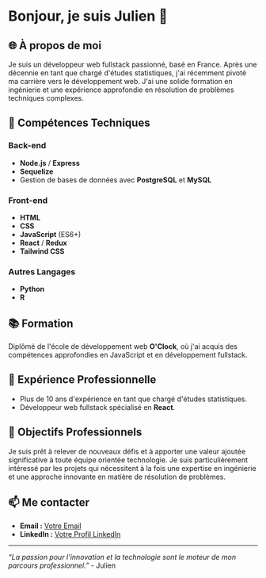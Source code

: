 # Bonjour, je suis Julien 👋

## 🌐 À propos de moi
Je suis un développeur web fullstack passionné, basé en France. Après une décennie en tant que chargé d'études statistiques, j'ai récemment pivoté ma carrière vers le développement web. J'ai une solide formation en ingénierie et une expérience approfondie en résolution de problèmes techniques complexes.

## 🚀 Compétences Techniques
### Back-end
- **Node.js** / **Express**
- **Sequelize**
- Gestion de bases de données avec **PostgreSQL** et **MySQL**

### Front-end
- **HTML**
- **CSS**
- **JavaScript** (ES6+)
- **React** / **Redux**
- **Tailwind CSS**

### Autres Langages
- **Python**
- **R**

## 📚 Formation
Diplômé de l'école de développement web **O'Clock**, où j'ai acquis des compétences approfondies en JavaScript et en développement fullstack.

## 💼 Expérience Professionnelle
- Plus de 10 ans d'expérience en tant que chargé d'études statistiques.
- Développeur web fullstack spécialisé en **React**.

## 🎯 Objectifs Professionnels
Je suis prêt à relever de nouveaux défis et à apporter une valeur ajoutée significative à toute équipe orientée technologie. Je suis particulièrement intéressé par les projets qui nécessitent à la fois une expertise en ingénierie et une approche innovante en matière de résolution de problèmes.

## 📫 Me contacter
- **Email :** [Votre Email](julien.kerami@gmail.com)
- **LinkedIn :** [Votre Profil LinkedIn](https://www.linkedin.com/in/julienkerami/)

---

*“La passion pour l'innovation et la technologie sont le moteur de mon parcours professionnel.”* - Julien
